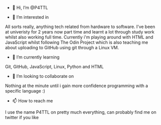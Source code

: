 - 👋 Hi, I’m @P4TTL

- 👀 I’m interested in 

All sorts really, anything tech related from hardware to software. I've been at univeristy for 2 years now part time and learnt a lot through study work whilst
also working full time. Currently i'm playing around with HTML and JavaScript whilst following The Odin Project which is also teaching me about uploading to 
GitHub using git through a Linux VM.

- 🌱 I’m currently learning

Git, GitHub, JavaScript, Linux, Python and HTML  

- 💞️ I’m looking to collaborate on

Nothing at the minute until i gain more confidence programming with a specific language :)


- 📫 How to reach me

I use the name P4TTL on pretty much everything, can probably find me on twitter if you like 

<!---
P4TTL/P4TTL is a ✨ special ✨ repository because its `README.md` (this file) appears on your GitHub profile.
You can click the Preview link to take a look at your changes.
--->
